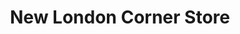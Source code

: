 ---
title: "New London Corner Store"
url: /new-london/new-london-corner-store/
shop: Lebensmittel
---